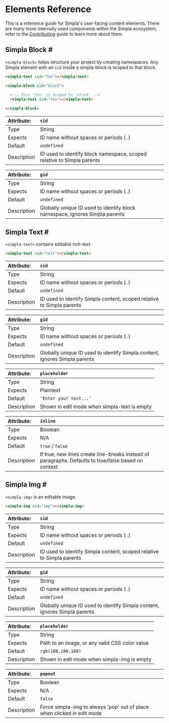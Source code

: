 # Elements Reference
This is a reference guide for Simpla's user-facing content elements. There are many more internally used components within the Simpla ecosystem, refer to the [Contributing](contributing) guide to learn more about them.

## Simpla Block <a is="populate-menu" anchor="simpla-block" menu-item="Simpla Block" target="#elements">#</a>
`<simpla-block>` helps structure your project by creating namespaces. Any Simpla element with an `sid` inside a simpla-block is scoped to that block.

```html
<simpla-text sid="foo"></simpla-text>

<simpla-block sid="block">

  <!-- This 'foo' is scoped to 'block' -->
  <simpla-text sid="foo"></simpla-text>

</simpla-block>
```
<!-- {is="syntax-highlight"} -->

| Attribute:    | `sid`                                                                  |
|:--------------|:-----------------------------------------------------------------------|
| Type          | String                                                                 |
| Expects       | ID name without spaces or periods (`.`)                                |
| Default       | `undefined`                                                            |
| Description   | ID used to identify block namespace, scoped relative to Simpla parents |


| Attribute:    | `gid`                                                                       |
|:--------------|:----------------------------------------------------------------------------|
| Type          | String                                                                      |
| Expects       | ID name without spaces or periods (`.`)                                     |
| Default       | `undefined`                                                                 |
| Description   | Globally unique ID used to identify block namespace, ignores Simpla parents |

## Simpla Text <a is="populate-menu" anchor="simpla-text" menu-item="Simpla Text" target="#elements">#</a>
`<simpla-text>` contains editable rich-text.

```html
<simpla-text sid="text"></simpla-text>
```
<!-- {is="syntax-highlight"} -->

<simpla-text sid="example" class="simpla-example" editable></simpla-text>

| Attribute:    | `sid`                                                                 |
|:--------------|:----------------------------------------------------------------------|
| Type          | String                                                                |
| Expects       | ID name without spaces or periods (`.`)                               |
| Default       | `undefined`                                                           |
| Description   | ID used to identify Simpla content, scoped relative to Simpla parents |


| Attribute:    | `gid`                                                                      |
|:--------------|:---------------------------------------------------------------------------|
| Type          | String                                                                     |
| Expects       | ID name without spaces or periods (`.`)                                    |
| Default       | `undefined`                                                                |
| Description   | Globally unique ID used to identify Simpla content, ignores Simpla parents |

| Attribute:    | `placeholder`                                |
|:--------------|:---------------------------------------------|
| Type          | String                                       |
| Expects       | Plaintext                                    |
| Default       | `'Enter your text...'`                       |
| Description   | Shown in edit mode when simpla-text is empty |

| Attribute:    | `inline`                                                                       |
|:--------------|:-------------------------------------------------------------------------------|
| Type          | Boolean                                                                        |
| Expects       | N/A                                                                            |
| Default       | `true` / `false`                                                               |
| Description   | If true, new lines create line-breaks instead of paragraphs. Defaults to true/false based on context |

## Simpla Img <a is="populate-menu" anchor="simpla-img" menu-item="Simpla Img" target="#elements">#</a>
`<simpla-img>` is an editable image.

```html
<simpla-img sid="img"></simpla-img>
```
<!-- {is="syntax-highlight"} -->

<simpla-img sid="example" class="simpla-example" editable></simpla-img>

| Attribute:    | `sid`                                                                 |
|:--------------|:----------------------------------------------------------------------|
| Type          | String                                                                |
| Expects       | ID name without spaces or periods (`.`)                               |
| Default       | `undefined`                                                           |
| Description   | ID used to identify Simpla content, scoped relative to Simpla parents |

| Attribute:    | `gid`                                                                      |
|:--------------|:---------------------------------------------------------------------------|
| Type          | String                                                                     |
| Expects       | ID name without spaces or periods (`.`)                                    |
| Default       | `undefined`                                                                |
| Description   | Globally unique ID used to identify Simpla content, ignores Simpla parents |

| Attribute:    | `placeholder`                                  |
|:--------------|:-----------------------------------------------|
| Type          | String                                         |
| Expects       | Path to an image, or any valid CSS color value |
| Default       | `rgb(180,180,180)`                             |
| Description   | Shown in edit mode when simpla-img is empty    |

| Attribute:    | `popout`                                                                |
|:--------------|:------------------------------------------------------------------------|
| Type          | Boolean                                                                 |
| Expects       | N/A                                                                     |
| Default       | `false`                                                                 |
| Description   | Force simpla-img to always 'pop' out of place when clicked in edit mode |

